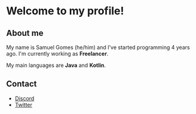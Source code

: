 # Welcome to my profile!

## About me
My name is Samuel Gomes (he/him) and I've started programming 4 years ago. I'm currently working as **Freelancer**.

My main languages are **Java** and **Kotlin**.

## Contact
- [Discord](https://discord.com/users/488885110251192330)
- [Twitter](https://twitter.com/semogenoots)
